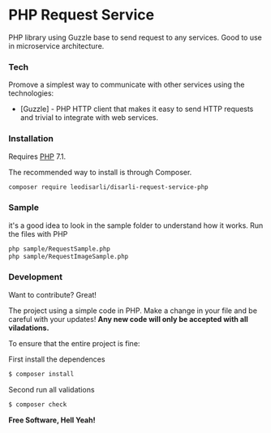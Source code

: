 # PHP Request Service

PHP library using Guzzle base to send request to any services. Good to use in microservice architecture.

### Tech

Promove a simplest way to communicate with other services using the technologies:

* [Guzzle] - PHP HTTP client that makes it easy to send HTTP requests and trivial to integrate with web services.


### Installation

Requires [PHP](https://php.net) 7.1.

The recommended way to install is through Composer.

```sh
composer require leodisarli/disarli-request-service-php
```

### Sample

it's a good idea to look in the sample folder to understand how it works.
Run the files with PHP

```sh
php sample/RequestSample.php
php sample/RequestImageSample.php
```

### Development

Want to contribute? Great!

The project using a simple code in PHP.
Make a change in your file and be careful with your updates!
**Any new code will only be accepted with all viladations.**

To ensure that the entire project is fine:

First install the dependences
```sh
$ composer install
```

Second run all validations
```sh
$ composer check
```

**Free Software, Hell Yeah!**
